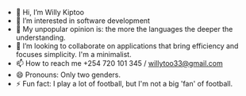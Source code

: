 - 👋 Hi, I’m Willy Kiptoo
- 👀 I’m interested in software development 
- 🌱 My unpopular opinion is: the more the languages the deeper the understanding. 
- 💞️ I’m looking to collaborate on applications that bring efficiency and focuses simplicity. I'm a minimalist. 
- 📫 How to reach me +254 720 101 345 / willytoo33@gmail.com
- 😄 Pronouns: Only two genders. 
- ⚡ Fun fact: I play a lot of football, but I'm not a big 'fan' of football. 

<!---
willytoo33/willytoo33 is a ✨ special ✨ repository because its `README.md` (this file) appears on your GitHub profile.
You can click the Preview link to take a look at your changes.
--->
